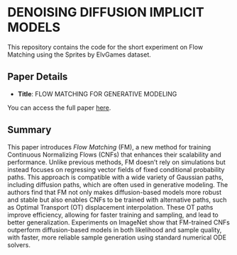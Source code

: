 # DENOISING DIFFUSION IMPLICIT MODELS

This repository contains the code for the short experiment on Flow Matching using the Sprites by ElvGames dataset.

## Paper Details

- **Title**: FLOW MATCHING FOR GENERATIVE MODELING

You can access the full paper [here](https://arxiv.org/pdf/2210.02747).

## Summary

This paper introduces *Flow Matching* (FM), a new method for training Continuous Normalizing Flows (CNFs) that enhances their scalability and performance. Unlike previous methods, FM doesn’t rely on simulations but instead focuses on regressing vector fields of fixed conditional probability paths. This approach is compatible with a wide variety of Gaussian paths, including diffusion paths, which are often used in generative modeling. The authors find that FM not only makes diffusion-based models more robust and stable but also enables CNFs to be trained with alternative paths, such as Optimal Transport (OT) displacement interpolation. These OT paths improve efficiency, allowing for faster training and sampling, and lead to better generalization. Experiments on ImageNet show that FM-trained CNFs outperform diffusion-based models in both likelihood and sample quality, with faster, more reliable sample generation using standard numerical ODE solvers.
